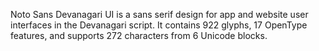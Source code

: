 Noto Sans Devanagari UI is a sans serif design for app and website user interfaces in the Devanagari script. It contains 922 glyphs, 17 OpenType features, and supports 272 characters from 6 Unicode blocks.